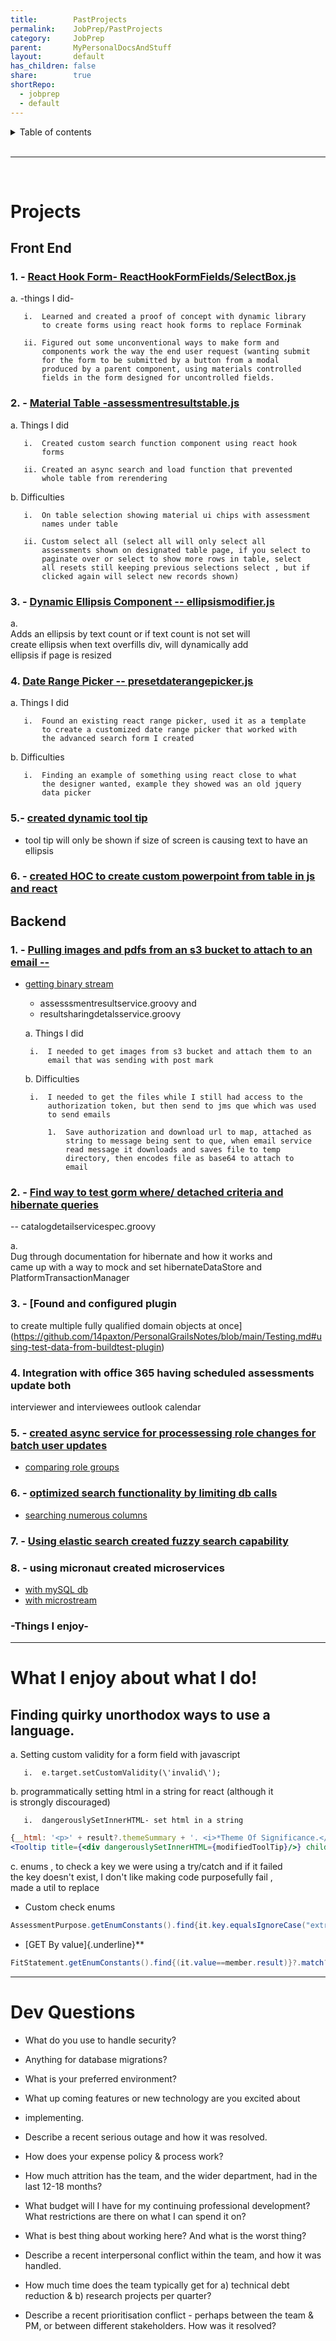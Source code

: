 ```yaml
---
title:        PastProjects
permalink:    JobPrep/PastProjects
category:     JobPrep
parent:       MyPersonalDocsAndStuff
layout:       default
has_children: false
share:        true
shortRepo:
  - jobprep
  - default
---
```


<details markdown="block">        
<summary>        
Table of contents        
</summary>        
{: .text-delta }        
1. TOC        
{:toc}        
</details>        

<br/>        

***        

<br/>        

# Projects

## Front End

### 1. - [React Hook Form- ReactHookFormFields/SelectBox.js](https://github.com/14paxton/ReactHookFormDynamicComponents)

a. -things I did-

       i.  Learned and created a proof of concept with dynamic library      
           to create forms using react hook forms to replace Forminak      
      
       ii. Figured out some unconventional ways to make form and      
           components work the way the end user request (wanting submit      
           for the form to be submitted by a button from a modal      
           produced by a parent component, using materials controlled      
           fields in the form designed for uncontrolled fields.      

### 2. - [Material Table -assessmentresultstable.js](https://github.com/14paxton/TableWithAsyncCall)

a. Things I did

       i.  Created custom search function component using react hook      
           forms      
      
       ii. Created an async search and load function that prevented      
           whole table from rerendering      

b. Difficulties

       i.  On table selection showing material ui chips with assessment      
           names under table      
      
       ii. Custom select all (select all will only select all      
           assessments shown on designated table page, if you select to      
           paginate over or select to show more rows in table, select      
           all resets still keeping previous selections select , but if      
           clicked again will select new records shown)      

### 3. - [Dynamic Ellipsis Component -- ellipsismodifier.js](https://github.com/14paxton/DynamicEllipsis)

a.  
Adds an ellipsis by text count or if text count is not set will      
create ellipsis when text overfills div, will dynamically add      
ellipsis if page is resized

### 4. [Date Range Picker -- presetdaterangepicker.js](https://github.com/14paxton/DateRangePicker)

a. Things I did

       i.  Found an existing react range picker, used it as a template      
           to create a customized date range picker that worked with      
           the advanced search form I created      

b. Difficulties

       i.  Finding an example of something using react close to what      
           the designer wanted, example they showed was an old jquery      
           data picker      

### 5.- [ created dynamic tool tip ](https://gist.github.com/14paxton/9c745874ec384add89c1908c73832594)

- tool tip will only be shown if size of screen is causing text to have an ellipsis

### 6. - [created HOC to create custom powerpoint from table in js and react](https://github.com/14paxton/TableToPowerPoint)

## Backend

### 1. - [Pulling images and pdfs from an s3 bucket to attach to an email --](https://gist.github.com/14paxton/1fa8f703b708b9488408c9217a83b3a9)

- [getting binary stream](https://gist.github.com/14paxton/58da1e0c108fa527c5ec1a770eefa683)
    - assesssmentresultservice.groovy and
    - resultsharingdetalsservice.groovy

  a. Things I did

       i.  I needed to get images from s3 bucket and attach them to an      
           email that was sending with post mark      

  b. Difficulties

       i.  I needed to get the files while I still had access to the      
           authorization token, but then send to jms que which was used      
           to send emails      

           1.  Save authorization and download url to map, attached as      
               string to message being sent to que, when email service      
               read message it downloads and saves file to temp      
               directory, then encodes file as base64 to attach to      
               email      

### 2. - [Find way to test gorm where/ detached criteria and hibernate queries](https://github.com/14paxton/PersonalGrailsNotes/blob/main/Testing.md#mocking-hibernate-used-to-test-methods-using-where-queriers--detached-criteria--criteria-builder)

-- catalogdetailservicespec.groovy

a.  
Dug through documentation for hibernate and how it works and      
came up with a way to mock and set hibernateDataStore and      
PlatformTransactionManager

### 3. - [Found and configured plugin

to create multiple fully qualified domain objects at once](https://github.com/14paxton/PersonalGrailsNotes/blob/main/Testing.md#using-test-data-from-buildtest-plugin)

### 4. Integration with office 365 having scheduled assessments update both

interviewer and interviewees outlook calendar

### 5. - [created async service for processessing role changes for batch user updates](https://gist.github.com/14paxton/ef4f6e91fa7fa44015c41f26a1caf3ae)

- [comparing role groups](https://gist.github.com/14paxton/b7ff93091f4db71beffb0a37140fa0f2)

### 6. - [optimized search functionality by limiting db calls](https://gist.github.com/14paxton/b5a8d600dc4066010b4067bd8968f613)

- [searching numerous columns](https://gist.github.com/14paxton/e72c14086f5d9a6a0c58dc8463b93561)

### 7. - [Using elastic search created fuzzy search capability](https://github.com/14paxton/PersonalGrailsNotes/blob/main/ElasticSearch.md)

### 8. - using micronaut created microservices

- [with mySQL db](https://github.com/14paxton/micronaut_mysql_hibernate)
- [with microstream](https://github.com/14paxton/micronaut_microstream)

### -Things I enjoy-

      
---    

# What I enjoy about what I do!

## Finding quirky unorthodox ways to use a language.

a. Setting custom validity for a form field with javascript

       i.  e.target.setCustomValidity(\'invalid\');      

b. programmatically setting html in a string for react (although it      
is strongly discouraged)

       i.  dangerouslySetInnerHTML- set html in a string      

```jsx      
{__html: '<p>' + result?.themeSummary + '. <i>*Theme Of Significance.</i></p>'}
<Tooltip title={<div dangerouslySetInnerHTML={modifiedToolTip}/>} childrenDisplayStyle="inline">      
```      

c. enums , to check a key we were using a try/catch and if it failed      
the key doesn't exist, I don't like making code purposefully fail ,      
made a util to replace

- Custom check enums

```java      
AssessmentPurpose.getEnumConstants().find{it.key.equalsIgnoreCase("extrn")}?.value      
```      

- [GET By value]{.underline}**

```java      
FitStatement.getEnumConstants().find{(it.value==member.result)}?.match?:member.result      
```      

      
---    

# Dev Questions

- What do you use to handle security?

- Anything for database migrations?

- What is your preferred environment?

- What up coming features or new technology are you excited about

- implementing.

- Describe a recent serious outage and how it was resolved.

- How does your expense policy & process work?

- How much attrition has the team, and the wider department, had in the last 12-18 months?

- What budget will I have for my continuing professional development? What restrictions are there on what I can spend it on?

- What is best thing about working here? And what is the worst thing?

- Describe a recent interpersonal conflict within the team, and how it was handled.

- How much time does the team typically get for a) technical debt reduction & b) research projects per quarter?

- Describe a recent prioritisation conflict - perhaps between the team & PM, or between different stakeholders. How was it resolved?    